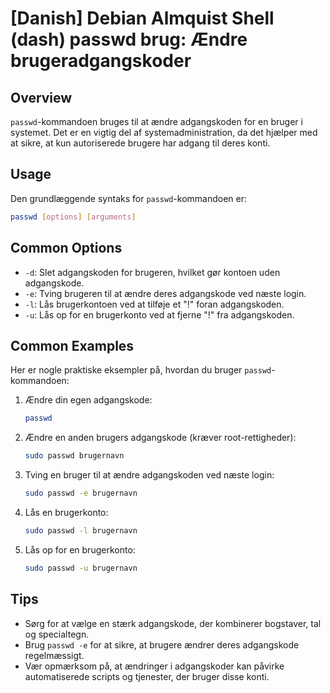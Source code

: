 # [Danish] Debian Almquist Shell (dash) passwd brug: Ændre brugeradgangskoder

## Overview
`passwd`-kommandoen bruges til at ændre adgangskoden for en bruger i systemet. Det er en vigtig del af systemadministration, da det hjælper med at sikre, at kun autoriserede brugere har adgang til deres konti.

## Usage
Den grundlæggende syntaks for `passwd`-kommandoen er:

```bash
passwd [options] [arguments]
```

## Common Options
- `-d`: Slet adgangskoden for brugeren, hvilket gør kontoen uden adgangskode.
- `-e`: Tving brugeren til at ændre deres adgangskode ved næste login.
- `-l`: Lås brugerkontoen ved at tilføje et "!" foran adgangskoden.
- `-u`: Lås op for en brugerkonto ved at fjerne "!" fra adgangskoden.

## Common Examples
Her er nogle praktiske eksempler på, hvordan du bruger `passwd`-kommandoen:

1. Ændre din egen adgangskode:
   ```bash
   passwd
   ```

2. Ændre en anden brugers adgangskode (kræver root-rettigheder):
   ```bash
   sudo passwd brugernavn
   ```

3. Tving en bruger til at ændre adgangskoden ved næste login:
   ```bash
   sudo passwd -e brugernavn
   ```

4. Lås en brugerkonto:
   ```bash
   sudo passwd -l brugernavn
   ```

5. Lås op for en brugerkonto:
   ```bash
   sudo passwd -u brugernavn
   ```

## Tips
- Sørg for at vælge en stærk adgangskode, der kombinerer bogstaver, tal og specialtegn.
- Brug `passwd -e` for at sikre, at brugere ændrer deres adgangskode regelmæssigt.
- Vær opmærksom på, at ændringer i adgangskoder kan påvirke automatiserede scripts og tjenester, der bruger disse konti.